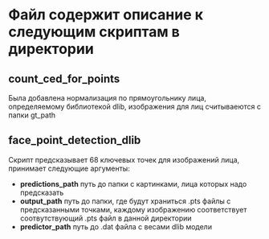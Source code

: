 # Файл содержит описание к следующим скриптам в директории

## count_ced_for_points

Была добавлена нормализация по прямоугольнику лица, определяемому библиотекой dlib, изображения для лиц считываеются с папки gt_path

## face_point_detection_dlib

Скрипт предсказывает 68 ключевых точек для изображений лица, принимает следующие аргументы:

- __predictions_path__ путь до папки с картинками, лица которых надо предсказать
- __output_path__ путь до папки, где будут храниться .pts файлы с предсказанными точками, каждому изображению соответствует соотвутствующий .pts файл в данной директории
- __predictor_path__ путь до .dat файла с весами dlib модели
